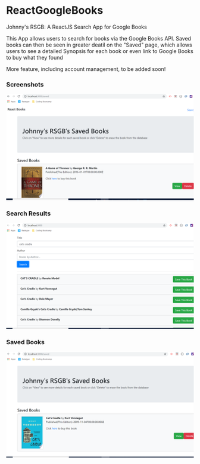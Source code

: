 # ReactGoogleBooks
Johnny's RSGB: A ReactJS Search App for Google Books

This App allows users to search for books via the Google Books API. Saved books can then be seen in greater deatil on the "Saved" page, which allows users to see a detailed Synopsis for each book or even link to Google Books to buy what they found

More feature, including account management, to be added soon!

### Screenshots

![Pic](google-books-saved.png)

### Search Results

![Pic2](google-books-req.png)

### Saved Books

![Pic3](google-books-saved-two.png)

